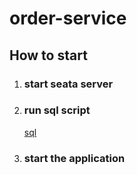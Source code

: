 # order-service


## How to start

1. ### start seata server

2. ### run sql script
    [sql](src/main/sql/20230726000000_create_table_t_order.sql)
3. ### start the application